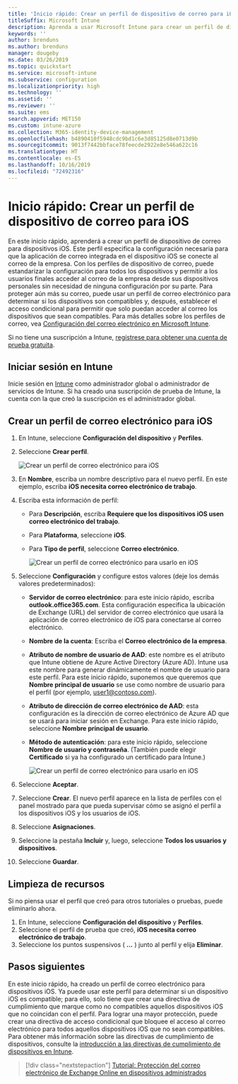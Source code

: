 ```yaml
---
title: 'Inicio rápido: Crear un perfil de dispositivo de correo para iOS'
titleSuffix: Microsoft Intune
description: Aprenda a usar Microsoft Intune para crear un perfil de dispositivo de correo para que los dispositivos iOS puedan conectarse de forma segura al correo de la empresa.
keywords: ''
author: brenduns
ms.author: brenduns
manager: dougeby
ms.date: 03/26/2019
ms.topic: quickstart
ms.service: microsoft-intune
ms.subservice: configuration
ms.localizationpriority: high
ms.technology: ''
ms.assetid: ''
ms.reviewer: ''
ms.suite: ems
search.appverid: MET150
ms.custom: intune-azure
ms.collection: M365-identity-device-management
ms.openlocfilehash: b4890410f5948cdc9bd1c6e3d85125d8e0713d9b
ms.sourcegitcommit: 9013f7442bbface78feecde2922e8e546a622c16
ms.translationtype: HT
ms.contentlocale: es-ES
ms.lasthandoff: 10/16/2019
ms.locfileid: "72492316"
---
```

# <a name="quickstart-create-an-email-device-profile-for-ios"></a>Inicio rápido: Crear un perfil de dispositivo de correo para iOS

En este inicio rápido, aprenderá a crear un perfil de dispositivo de correo para dispositivos iOS. Este perfil especifica la configuración necesaria para que la aplicación de correo integrada en el dispositivo iOS se conecte al correo de la empresa. Con los perfiles de dispositivo de correo, puede estandarizar la configuración para todos los dispositivos y permitir a los usuarios finales acceder al correo de la empresa desde sus dispositivos personales sin necesidad de ninguna configuración por su parte. Para proteger aún más su correo, puede usar un perfil de correo electrónico para determinar si los dispositivos son compatibles y, después, establecer el acceso condicional para permitir que solo puedan acceder al correo los dispositivos que sean compatibles. Para más detalles sobre los perfiles de correo, vea [Configuración del correo electrónico en Microsoft Intune](email-settings-configure.md).

Si no tiene una suscripción a Intune, [regístrese para obtener una cuenta de prueba gratuita](../fundamentals/free-trial-sign-up.md).

## <a name="sign-in-to-intune"></a>Iniciar sesión en Intune

Inicie sesión en [Intune](https://aka.ms/intuneportal) como administrador global o administrador de servicios de Intune. Si ha creado una suscripción de prueba de Intune, la cuenta con la que creó la suscripción es el administrador global.

## <a name="create-an-ios-email-profile"></a>Crear un perfil de correo electrónico para iOS
1. En Intune, seleccione **Configuración del dispositivo** y **Perfiles**.
2. Seleccione **Crear perfil**.
   
   ![Crear un perfil de correo electrónico para iOS](./media/quickstart-email-profile/ios-create-profile.png)

3. En **Nombre**, escriba un nombre descriptivo para el nuevo perfil. En este ejemplo, escriba **iOS necesita correo electrónico de trabajo**.
4. Escriba esta información de perfil:
   - Para **Descripción**, escriba **Requiere que los dispositivos iOS usen correo electrónico del trabajo**.
   - Para **Plataforma**, seleccione **iOS**.
   - Para **Tipo de perfil**, seleccione **Correo electrónico**.
    
     ![Crear un perfil de correo electrónico para usarlo en iOS](./media/quickstart-email-profile/ios-email-profile-name.png)

5. Seleccione **Configuración** y configure estos valores (deje los demás valores predeterminados):
   - **Servidor de correo electrónico**: para este inicio rápido, escriba **outlook.office365.com**. Esta configuración especifica la ubicación de Exchange (URL) del servidor de correo electrónico que usará la aplicación de correo electrónico de iOS para conectarse al correo electrónico.
   - **Nombre de la cuenta**: Escriba el **Correo electrónico de la empresa**.
   - **Atributo de nombre de usuario de AAD**: este nombre es el atributo que Intune obtiene de Azure Active Directory (Azure AD). Intune usa este nombre para generar dinámicamente el nombre de usuario para este perfil. Para este inicio rápido, suponemos que queremos que **Nombre principal de usuario** se use como nombre de usuario para el perfil (por ejemplo, user1@contoso.com).
   - **Atributo de dirección de correo electrónico de AAD**: esta configuración es la dirección de correo electrónico de Azure AD que se usará para iniciar sesión en Exchange. Para este inicio rápido, seleccione **Nombre principal de usuario**.
   - **Método de autenticación**: para este inicio rápido, seleccione **Nombre de usuario y contraseña**. (También puede elegir **Certificado** si ya ha configurado un certificado para Intune.)
    
     ![Crear un perfil de correo electrónico para usarlo en iOS](./media/quickstart-email-profile/ios-email-profile.png)

6. Seleccione **Aceptar**.
7. Seleccione **Crear**. El nuevo perfil aparece en la lista de perfiles con el panel mostrado para que pueda supervisar cómo se asignó el perfil a los dispositivos iOS y los usuarios de iOS.
8. Seleccione **Asignaciones**.
9. Seleccione la pestaña **Incluir** y, luego, seleccione **Todos los usuarios y dispositivos**. 
10. Seleccione **Guardar**.

## <a name="clean-up-resources"></a>Limpieza de recursos
Si no piensa usar el perfil que creó para otros tutoriales o pruebas, puede eliminarlo ahora.
1. En Intune, seleccione **Configuración del dispositivo** y **Perfiles**.
2. Seleccione el perfil de prueba que creó, **iOS necesita correo electrónico de trabajo**.
3. Seleccione los puntos suspensivos ( **...** ) junto al perfil y elija **Eliminar**.

## <a name="next-steps"></a>Pasos siguientes

En este inicio rápido, ha creado un perfil de correo electrónico para dispositivos iOS. Ya puede usar este perfil para determinar si un dispositivo iOS es compatible; para ello, solo tiene que crear una directiva de cumplimiento que marque como no compatibles aquellos dispositivos iOS que no coincidan con el perfil. Para lograr una mayor protección, puede crear una directiva de acceso condicional que bloquee el acceso al correo electrónico para todos aquellos dispositivos iOS que no sean compatibles. Para obtener más información sobre las directivas de cumplimiento de dispositivos, consulte la [introducción a las directivas de cumplimiento de dispositivos en Intune](../protect/device-compliance-get-started.md).

> [!div class="nextstepaction"]
> [Tutorial: Protección del correo electrónico de Exchange Online en dispositivos administrados](../tutorial-protect-email-on-enrolled-devices.md)
